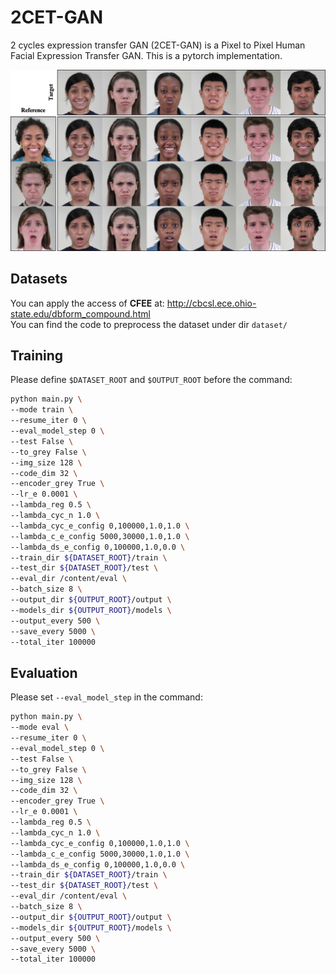 # 2CET-GAN
2 cycles expression transfer GAN (2CET-GAN) is a Pixel to Pixel Human Facial Expression Transfer GAN.
This is a pytorch implementation.

<p ><img src="evaluation/output/demo_matrix_1.png" /></p>

## Datasets
You can apply the access of **CFEE** at: http://cbcsl.ece.ohio-state.edu/dbform_compound.html
<br>
You can find the code to preprocess the dataset under dir `dataset/`

## Training
Please define `$DATASET_ROOT` and `$OUTPUT_ROOT` before the command:
```bash
python main.py \
--mode train \
--resume_iter 0 \
--eval_model_step 0 \
--test False \
--to_grey False \
--img_size 128 \
--code_dim 32 \
--encoder_grey True \
--lr_e 0.0001 \
--lambda_reg 0.5 \
--lambda_cyc_n 1.0 \
--lambda_cyc_e_config 0,100000,1.0,1.0 \
--lambda_c_e_config 5000,30000,1.0,1.0 \
--lambda_ds_e_config 0,100000,1.0,0.0 \
--train_dir ${DATASET_ROOT}/train \
--test_dir ${DATASET_ROOT}/test \
--eval_dir /content/eval \
--batch_size 8 \
--output_dir ${OUTPUT_ROOT}/output \
--models_dir ${OUTPUT_ROOT}/models \
--output_every 500 \
--save_every 5000 \
--total_iter 100000

```

## Evaluation
Please set `--eval_model_step` in the command:
```bash
python main.py \
--mode eval \
--resume_iter 0 \
--eval_model_step 0 \
--test False \
--to_grey False \
--img_size 128 \
--code_dim 32 \
--encoder_grey True \
--lr_e 0.0001 \
--lambda_reg 0.5 \
--lambda_cyc_n 1.0 \
--lambda_cyc_e_config 0,100000,1.0,1.0 \
--lambda_c_e_config 5000,30000,1.0,1.0 \
--lambda_ds_e_config 0,100000,1.0,0.0 \
--train_dir ${DATASET_ROOT}/train \
--test_dir ${DATASET_ROOT}/test \
--eval_dir /content/eval \
--batch_size 8 \
--output_dir ${OUTPUT_ROOT}/output \
--models_dir ${OUTPUT_ROOT}/models \
--output_every 500 \
--save_every 5000 \
--total_iter 100000

```

